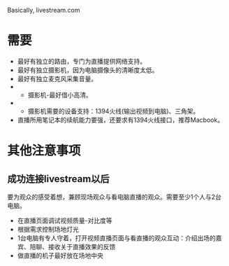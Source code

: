 Basically, livestream.com


# 需要 #

  * 最好有独立的路由，专门为直播提供网络支持。
  * 最好有独立摄影机，因为电脑摄像头的清晰度太低。
  * 最好有独立麦克风采集音量。
  * - 摄影机-最好借小高清。
  * - 摄影机需要的设备支持：1394火线(输出视频到电脑)、三角架。
  * 直播所用笔记本的续航能力要强，还要求有1394火线接口，推荐Macbook。

# 其他注意事项 #

## 成功连接livestream以后 ##
要为观众的感受着想，兼顾现场观众与看电脑直播的观众。需要至少1个人与2台电脑。
  * 在直播页面调试视频质量-对比度等
  * 根据需求控制场地灯光
  * 1台电脑有专人守着，打开视频直播页面与看直播的观众互动：介绍出场的嘉宾、陪聊、接收关于直播效果的反馈
  * 做直播的机子最好放在场地中央